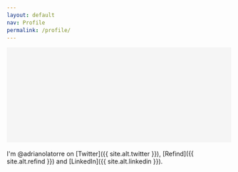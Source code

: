 ```yaml
---
layout: default
nav: Profile
permalink: /profile/
---
```


![](/-/profile/profile.png)

I'm @adrianolatorre on [Twitter]({{ site.alt.twitter }}), [Refind]({{ site.alt.refind }}) and [LinkedIn]({{ site.alt.linkedin }}).
